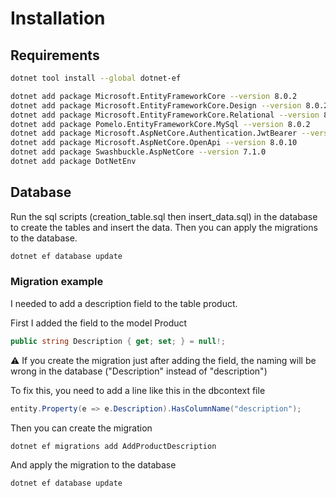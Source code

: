 ﻿# Installation

## Requirements

```bash
dotnet tool install --global dotnet-ef
```

```bash
dotnet add package Microsoft.EntityFrameworkCore --version 8.0.2
dotnet add package Microsoft.EntityFrameworkCore.Design --version 8.0.2
dotnet add package Microsoft.EntityFrameworkCore.Relational --version 8.0.2
dotnet add package Pomelo.EntityFrameworkCore.MySql --version 8.0.2
dotnet add package Microsoft.AspNetCore.Authentication.JwtBearer --version 8.0.0
dotnet add package Microsoft.AspNetCore.OpenApi --version 8.0.10
dotnet add package Swashbuckle.AspNetCore --version 7.1.0
dotnet add package DotNetEnv
```

## Database

Run the sql scripts (creation_table.sql then insert_data.sql) in the database to create the tables and insert the data.
Then you can apply the migrations to the database.
```bash
dotnet ef database update
```

### Migration example 
I needed to add a description field to the table product.

First I added the field to the model Product

```csharp
public string Description { get; set; } = null!;
```

⚠︎ If you create the migration just after adding the field, the naming will be wrong in the database ("Description" instead of "description")

To fix this, you need to add a line like this in the dbcontext file

```csharp
entity.Property(e => e.Description).HasColumnName("description");
```

Then you can create the migration

```bash
dotnet ef migrations add AddProductDescription
```

And apply the migration to the database

```bash
dotnet ef database update
```



